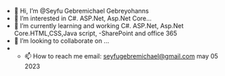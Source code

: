 - 👋 Hi, I’m @Seyfu  Gebremichael Gebreyohanns
- 👀 I’m interested in  C#. ASP.Net, Asp.Net Core...
- 🌱 I’m currently learning and working C#. ASP.Net, Asp.Net Core.HTML,CSS,Java script, 
-SharePoint and office 365
- 💞️ I’m looking to collaborate on ...
- - 📫 How to reach me email: seyfugebremichael@gmail.com
may 05 2023
<!---
SeyfuGG/SeyfuGG is a ✨ special ✨ repository because its `README.md` (this file) appears on your GitHub profile.
You can click the Preview link to take a look at your changes.
--->
